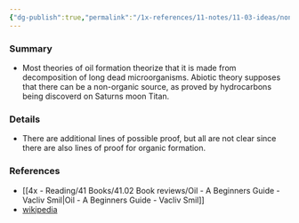 ```yaml
---
{"dg-publish":true,"permalink":"/1x-references/11-notes/11-03-ideas/non-organic-or-abiotic-theory-of-oil-formation/","title":"Non-organic or abiotic theory of oil formation"}
---
```



### Summary
- Most theories of oil formation theorize that it is made from decomposition of long dead microorganisms. Abiotic theory supposes that there can be a non-organic source, as proved by hydrocarbons being discoverd on Saturns moon Titan.

### Details
- There are additional lines of possible proof, but all are not clear since there are also lines of proof for organic formation.

### References
- [[4x - Reading/41 Books/41.02 Book reviews/Oil - A Beginners Guide - Vacliv Smil\|Oil - A Beginners Guide - Vacliv Smil]]
- [wikipedia](https://en.wikipedia.org/wiki/Abiogenic_petroleum_origin)
